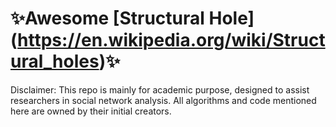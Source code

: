# ✨Awesome [Structural Hole] (https://en.wikipedia.org/wiki/Structural_holes)✨

Disclaimer: This repo is mainly for academic purpose, designed to assist researchers in social network analysis. All algorithms and code mentioned here are owned by their initial creators. 
